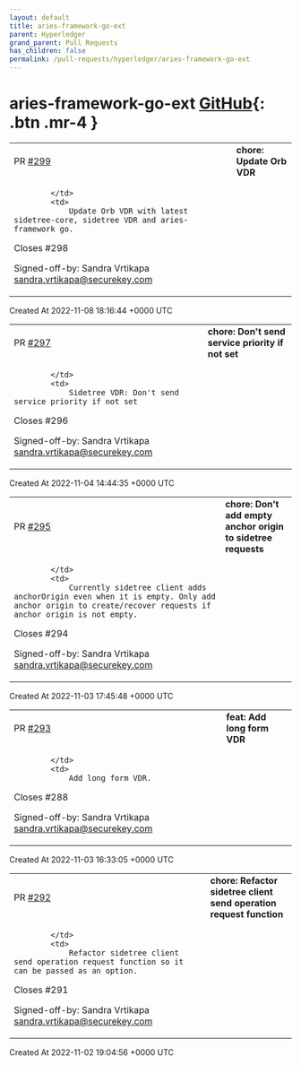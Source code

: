 ```yaml
---
layout: default
title: aries-framework-go-ext
parent: Hyperledger
grand_parent: Pull Requests
has_children: false
permalink: /pull-requests/hyperledger/aries-framework-go-ext
---
```


# aries-framework-go-ext <span class="fs-3 right-align">[GitHub](https://github.com/hyperledger/aries-framework-go-ext){: .btn .mr-4 }</span>


<div>
    <table>
        <tr>
            <td>
                PR <a href="https://github.com/hyperledger/aries-framework-go-ext/pull/299" class=".btn">#299</a>
            </td>
            <td>
                <b>
                    chore: Update Orb VDR
                </b>
            </td>
        </tr>
        <tr>
            <td>
                
            </td>
            <td>
                Update Orb VDR with latest sidetree-core, sidetree VDR and aries-framework go.

Closes #298

Signed-off-by: Sandra Vrtikapa <sandra.vrtikapa@securekey.com>
            </td>
        </tr>
    </table>
    <div class="right-align">
        Created At 2022-11-08 18:16:44 +0000 UTC
    </div>
</div>

<div>
    <table>
        <tr>
            <td>
                PR <a href="https://github.com/hyperledger/aries-framework-go-ext/pull/297" class=".btn">#297</a>
            </td>
            <td>
                <b>
                    chore: Don't send service priority if not set
                </b>
            </td>
        </tr>
        <tr>
            <td>
                
            </td>
            <td>
                Sidetree VDR: Don't send service priority if not set

Closes #296

Signed-off-by: Sandra Vrtikapa <sandra.vrtikapa@securekey.com>
            </td>
        </tr>
    </table>
    <div class="right-align">
        Created At 2022-11-04 14:44:35 +0000 UTC
    </div>
</div>

<div>
    <table>
        <tr>
            <td>
                PR <a href="https://github.com/hyperledger/aries-framework-go-ext/pull/295" class=".btn">#295</a>
            </td>
            <td>
                <b>
                    chore: Don't add empty anchor origin to sidetree requests
                </b>
            </td>
        </tr>
        <tr>
            <td>
                
            </td>
            <td>
                Currently sidetree client adds anchorOrigin even when it is empty. Only add anchor origin to create/recover requests if anchor origin is not empty.

Closes #294

Signed-off-by: Sandra Vrtikapa <sandra.vrtikapa@securekey.com>
            </td>
        </tr>
    </table>
    <div class="right-align">
        Created At 2022-11-03 17:45:48 +0000 UTC
    </div>
</div>

<div>
    <table>
        <tr>
            <td>
                PR <a href="https://github.com/hyperledger/aries-framework-go-ext/pull/293" class=".btn">#293</a>
            </td>
            <td>
                <b>
                    feat: Add long form VDR
                </b>
            </td>
        </tr>
        <tr>
            <td>
                
            </td>
            <td>
                Add long form VDR.

Closes #288

Signed-off-by: Sandra Vrtikapa <sandra.vrtikapa@securekey.com>
            </td>
        </tr>
    </table>
    <div class="right-align">
        Created At 2022-11-03 16:33:05 +0000 UTC
    </div>
</div>

<div>
    <table>
        <tr>
            <td>
                PR <a href="https://github.com/hyperledger/aries-framework-go-ext/pull/292" class=".btn">#292</a>
            </td>
            <td>
                <b>
                    chore: Refactor sidetree client send operation request function
                </b>
            </td>
        </tr>
        <tr>
            <td>
                
            </td>
            <td>
                Refactor sidetree client send operation request function so it can be passed as an option.

Closes #291

Signed-off-by: Sandra Vrtikapa <sandra.vrtikapa@securekey.com>
            </td>
        </tr>
    </table>
    <div class="right-align">
        Created At 2022-11-02 19:04:56 +0000 UTC
    </div>
</div>

